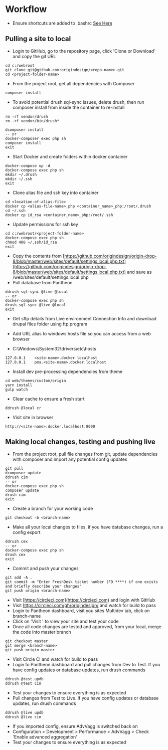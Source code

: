 # Workflow
- Ensure shortcuts are added to .bashrc [See Here](https://origindocs.readthedocs.io/en/latest/docker/) 

## Pulling a site to local
- Login to GitHub, go to the repository page, click 'Clone or Download' and copy the git URL
````
cd c:/webroot
git clone git@github.com:origindesign/<repo-name>.git
cd <project-folder-name>
````
- From the project root, get all dependencies with Composer
````
composer install
````
- To avoid potential drush sql-sync issues, delete drush, then run composer install from inside the container to re-install
````
rm -rf vendor/drush
rm -rf vendor/bin/drush*

dcomposer install
-- or
docker-composer exec php sh
composer install
exit
````

- Start Docker and create folders within docker container
````
docker-compose up -d
docker-compose exec php sh
mkdir ~/.drush
mkdir ~/.ssh
exit
````
- Clone alias file and ssh key into container
````
cd <location-of-alias-file>
docker cp <alias-file-name>.php <container_name>_php:/root/.drush
cd ~/.ssh
docker cp id_rsa <container_name>_php:/root/.ssh
````
- Update permissions for ssh key
````
cd c:/webroot/<project-folder-name>
docker-compose exec php sh
chmod 400 ~/.ssh/id_rsa
exit
````
- Copy the contents from [https://github.com/origindesign/origin-drop-8/blob/master/web/sites/default/settings.local.php.txt](https://github.com/origindesign/origin-drop-8/blob/master/web/sites/default/settings.local.php.txt) and save as /web/sites/default/settings.local.php
- Pull database from Pantheon
````
ddrush sql-sync @live @local
-- or
docker-compose exec php sh
drush sql-sync @live @local
exit
````
- Get sftp details from Live environment Connection Info and download drupal files folder using ftp program

- Add URL alias to windows hosts file so you can access from a web browser
- C:\Windows\System32\drivers\etc\hosts
````
127.0.0.1    <site-name>.docker.localhost
127.0.0.1    pma.<site-name>.docker.localhost
````

- Install dev pre-processing dependencies from theme
````
cd web/themes/custom/origin
yarn install
gulp watch
````
- Clear cache to ensure a fresh start
````
ddrush @local cr
````
- Visit site in browser
````
http://<site-name>.docker.localhost:8000
````

## Making local changes, testing and pushing live
- From the project root, pull file changes from git, update dependencies with composer and import any potential config updates
````
git pull
dcomposer update
ddrush cim
-- or
docker-compose exec php sh
composer update
drush cim
exit
````
- Create a branch for your working code
````
git checkout -b <branch-name>
````
- Make all your local changes to files, if you have database changes, run a config export
````
ddrush cex
-- or
docker-compose exec php sh
drush cex
exit
````
- Commit and push your changes
````
git add -A .
git commit -m "Enter FreshDesk ticket number (FD ****) if one exists and briefly describe your changes"
git push origin <branch-name>
````
- Visit [https://circleci.com](https://circleci.com) and login with GitHub
- Visit https://circleci.com/gh/origindesign/<git-repo-name> and watch for build to pass
- Login to Pantheon dashboard, visit you sites Multidev tab, click on branch-name
- Click on 'Visit <branch-name>' to view your site and test your code
- Once all code changes are tested and approved, from your local, merge the code into master branch
````
git checkout master
git merge <branch-name>
git push origin master
````
- Visit Circle CI and watch for build to pass
- Login to Pantheon dashboard and pull changes from Dev to Test. If you have config updates or database updates, run drush commands
````
ddrush @test updb
ddrush @test cim
````
- Test your changes to ensure everything is as expected
- Pull changes from Test to Live. If you have config updates or database updates, run drush commands
````
ddrush @live updb
ddrush @live cim
````
- If you imported config, ensure AdvVagg is switched back on
- Configuration > Development > Performance > AdvVagg >
Check 'Enable advanced aggregation'
- Test your changes to ensure everything is as expected
